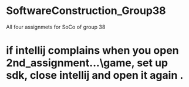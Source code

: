 # SoftwareConstruction_Group38
All four assignmets for SoCo of group 38

# if intellij complains when you open 2nd_assignment\...\game, set up sdk, close intellij and open it again .
